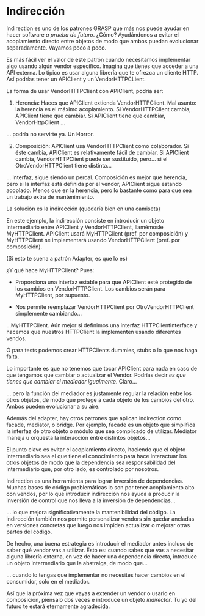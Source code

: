 # Indirección

Indirection es uno de los patrones GRASP que más nos puede ayudar en hacer software _a prueba de futuro_. ¿Cómo? Ayudándonos a evitar el acoplamiento directo entre objetos de modo que ambos puedan evolucionar separadamente. Vayamos poco a poco.



Es más fácil ver el valor de este patrón cuando necesitamos implementar algo usando algún vendor específico. Imagina que tienes que acceder a una API externa. Lo típico es usar alguna librería que te ofrezca un cliente HTTP. Así podrías tener un APIClient y un VendorHTTPCLient.

La forma de usar VendorHTTPClient con APIClient, podría ser:

1. Herencia: Haces que APIClient extienda VendorHTTPClient. Mal asunto: la herencia es el máximo acoplamiento. Si VendorHTTPClient cambia, APIClient tiene que cambiar. Si APIClient tiene que cambiar, VendorHttpClient …

… podría no servirte ya. Un Horror.

2. Composición: APIClient usa VendorHTTPClient como colaborador. Si éste cambia, APIClient es relativamente fácil de cambiar. Si APIClient cambia, VendorHTTPClient puede ser sustituido, pero… si el OtroVendorHTTPClient tiene distinta…

… interfaz, sigue siendo un percal. Composición es mejor que herencia, pero si la interfaz está definida por el vendor, APIClient sigue estando acoplado. Menos que en la herencia, pero lo bastante como para que sea un trabajo extra de mantenimiento.

La solución es la indirección (quedaría bien en una camiseta)

En este ejemplo, la indirección consiste en introducir un objeto intermediario entre APIClient y VendorHTTPClient, llamémosle MyHTTPClient. APIClient usará MyHTTPClient (pref. por composición) y MyHTTPClient se implementará usando VendorHTTPClient (pref. por composición).

(Si esto te suena a patrón Adapter, es que lo es)

¿Y qué hace MyHTTPClient? Pues:

* Proporciona una interfaz estable para que APIClient esté protegido de los cambios en VendorHTTPClient. Los cambios serán para MyHTTPClient, por supuesto.

* Nos permite reemplazar VendorHTTPClient por OtroVendorHTTPClient simplemente cambiando…

…MyHTTPClient. Aún mejor si definimos una interfaz HTTPClientInterface y hacemos que nuestros HTTPClient la implementen usando diferentes vendos.

O para tests podemos crear HTTPClients dummies, stubs o lo que nos haga falta.

Lo importante es que no tenemos que tocar APIClient para nada en caso de que tengamos que cambiar o actualizar el Vendor. Podrías decir _es que tienes que cambiar el mediador igualmente_. Claro…

… pero la función del mediador es justamente regular la relación entre los otros objetos, de modo que protege a cada objeto de los cambios del otro. Ambos pueden evolucionar a su aire.

Además del adapter, hay otros patrones que aplican indirection como facade, mediator, o bridge. Por ejemplo, facade es un objeto que simplifica la interfaz de otro objeto o módulo que sea complicado de utilizar. Mediator maneja u orquesta la interacción entre distintos objetos…

El punto clave es evitar el acoplamiento directo, haciendo que el objeto intermediario sea el que tiene el conocimiento para hace interactuar los otros objetos de modo que la dependencia sea responsabilidad del intermediario que, por otro lado, es controlado por nosotros.

Indirection es una herramienta para lograr Inversión de dependencias. Muchas bases de código problemáticas lo son por tener acoplamiento alto con vendos, por lo que introducir indirección nos ayuda a producir la inversión de control que nos lleva a la inversión de dependencias…

… lo que mejora significativamente la mantenibilidad del código. La indirección también nos permite personalizar vendors sin quedar ancladas en versiones concretas que luego nos impiden actualizar o mejorar otras partes del código.

De hecho, una buena estrategia es introducir el mediador antes incluso de saber qué vendor vas a utilizar. Esto es: cuando sabes que vas a necesitar alguna librería externa, en vez de hacer una dependencia directa, introduce un objeto intermediario que la abstraiga, de modo que…

… cuando lo tengas que implementar no necesites hacer cambios en el consumidor, solo en el mediador.

Así que la próxima vez que vayas a extender un vendor o usarlo en composición, piénsalo dos veces e introduce un objeto _indirector_. Tu yo del futuro te estará eternamente agradecida.